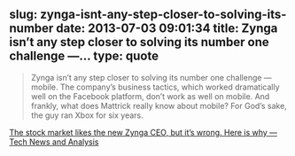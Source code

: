 slug: zynga-isnt-any-step-closer-to-solving-its-number
date: 2013-07-03 09:01:34
title: Zynga isn’t any step closer to solving its number one challenge —...
type: quote
---

> Zynga isn’t any step closer to solving its number one challenge — mobile. The company’s business tactics, which worked dramatically well on the Facebook platform, don’t work as well on mobile. And frankly, what does Mattrick really know about mobile? For God’s sake, the guy ran Xbox for six years.

[The stock market likes the new Zynga CEO, but it’s wrong. Here is why — Tech News and Analysis](http://gigaom.com/2013/07/02/the-stock-market-likes-the-new-zynga-ceo-but-its-wrong-here-is-why/)
